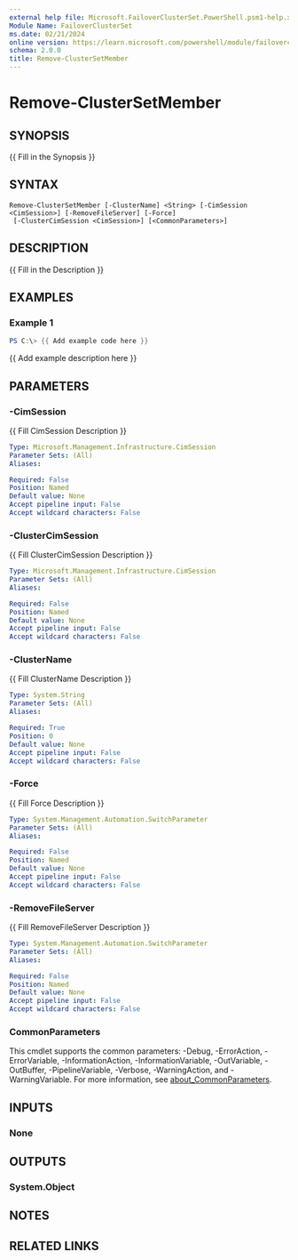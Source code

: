```yaml
---
external help file: Microsoft.FailoverClusterSet.PowerShell.psm1-help.xml
Module Name: FailoverClusterSet
ms.date: 02/21/2024
online version: https://learn.microsoft.com/powershell/module/failoverclusterset/remove-clustersetmember?view=windowsserver2025-ps&wt.mc_id=ps-gethelp
schema: 2.0.0
title: Remove-ClusterSetMember
---
```


# Remove-ClusterSetMember

## SYNOPSIS
{{ Fill in the Synopsis }}

## SYNTAX

```
Remove-ClusterSetMember [-ClusterName] <String> [-CimSession <CimSession>] [-RemoveFileServer] [-Force]
 [-ClusterCimSession <CimSession>] [<CommonParameters>]
```

## DESCRIPTION
{{ Fill in the Description }}

## EXAMPLES

### Example 1
```powershell
PS C:\> {{ Add example code here }}
```

{{ Add example description here }}

## PARAMETERS

### -CimSession
{{ Fill CimSession Description }}

```yaml
Type: Microsoft.Management.Infrastructure.CimSession
Parameter Sets: (All)
Aliases:

Required: False
Position: Named
Default value: None
Accept pipeline input: False
Accept wildcard characters: False
```

### -ClusterCimSession
{{ Fill ClusterCimSession Description }}

```yaml
Type: Microsoft.Management.Infrastructure.CimSession
Parameter Sets: (All)
Aliases:

Required: False
Position: Named
Default value: None
Accept pipeline input: False
Accept wildcard characters: False
```

### -ClusterName
{{ Fill ClusterName Description }}

```yaml
Type: System.String
Parameter Sets: (All)
Aliases:

Required: True
Position: 0
Default value: None
Accept pipeline input: False
Accept wildcard characters: False
```

### -Force
{{ Fill Force Description }}

```yaml
Type: System.Management.Automation.SwitchParameter
Parameter Sets: (All)
Aliases:

Required: False
Position: Named
Default value: None
Accept pipeline input: False
Accept wildcard characters: False
```

### -RemoveFileServer
{{ Fill RemoveFileServer Description }}

```yaml
Type: System.Management.Automation.SwitchParameter
Parameter Sets: (All)
Aliases:

Required: False
Position: Named
Default value: None
Accept pipeline input: False
Accept wildcard characters: False
```

### CommonParameters
This cmdlet supports the common parameters: -Debug, -ErrorAction, -ErrorVariable, -InformationAction, -InformationVariable, -OutVariable, -OutBuffer, -PipelineVariable, -Verbose, -WarningAction, and -WarningVariable. For more information, see [about_CommonParameters](http://go.microsoft.com/fwlink/?LinkID=113216).

## INPUTS

### None

## OUTPUTS

### System.Object
## NOTES

## RELATED LINKS
